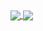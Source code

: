 <a href="">
  <img align="center" src="https://github-readme-stats.vercel.app/api?username=mokhatiri&theme=github_dark&hide=contribs&show_icons=true" />
</a>
<a href="">
  <img align="center" src="https://github-readme-stats.vercel.app/api/top-langs/?username=mokhatiri&theme=github_dark&layout=compact" />
</a>
